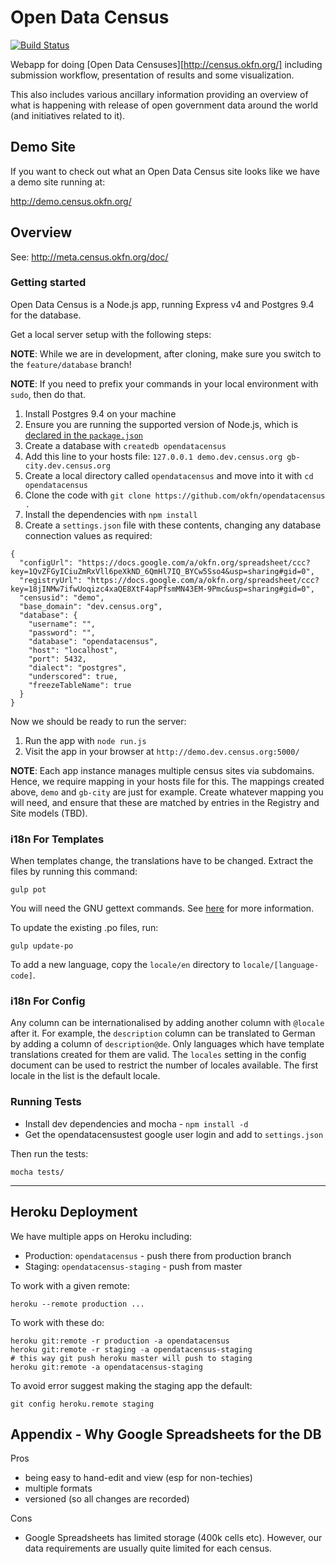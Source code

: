 # Open Data Census

[![Build Status](https://travis-ci.org/okfn/opendatacensus.png?branch=master)](https://travis-ci.org/okfn/opendatacensus)

Webapp for doing [Open Data Censuses][http://census.okfn.org/] including submission workflow,
presentation of results and some visualization.

This also includes various ancillary information providing an overview of what
is happening with release of open government data around the world (and
initiatives related to it).

## Demo Site

If you want to check out what an Open Data Census site looks like we have a
demo site running at:

<http://demo.census.okfn.org/>

## Overview

See: <http://meta.census.okfn.org/doc/>

### Getting started

Open Data Census is a Node.js app, running Express v4 and Postgres 9.4 for the database.

Get a local server setup with the following steps:

**NOTE**: While we are in development, after cloning, make sure you switch to the `feature/database` branch!

**NOTE**: If you need to prefix your commands in your local environment with `sudo`, then do that.

1. Install Postgres 9.4 on your machine
2. Ensure you are running the supported version of Node.js, which is [declared in the `package.json`](https://github.com/okfn/opendatacensus/blob/feature/database/package.json#L58)
3. Create a database with `createdb opendatacensus`
4. Add this line to your hosts file: `127.0.0.1 demo.dev.census.org gb-city.dev.census.org`
5. Create a local directory called `opendatacensus` and move into it with `cd opendatacensus`
6. Clone the code with `git clone https://github.com/okfn/opendatacensus .`
7. Install the dependencies with `npm install`
8. Create a `settings.json` file with these contents, changing any database connection values as required:

```
{
  "configUrl": "https://docs.google.com/a/okfn.org/spreadsheet/ccc?key=1QvZFGyICiuZmRxVll6peXkND_6QmHl7IQ_BYCw5Sso4&usp=sharing#gid=0",
  "registryUrl": "https://docs.google.com/a/okfn.org/spreadsheet/ccc?key=18jINMw7ifwUoqizc4xaQE8XtF4apPfsmMN43EM-9Pmc&usp=sharing#gid=0",
  "censusid": "demo",
  "base_domain": "dev.census.org",
  "database": {
    "username": "",
    "password": "",
    "database": "opendatacensus",
    "host": "localhost",
    "port": 5432,
    "dialect": "postgres",
    "underscored": true,
    "freezeTableName": true
  }
}
```

Now we should be ready to run the server:

1. Run the app with `node run.js`
2. Visit the app in your browser at `http://demo.dev.census.org:5000/`

**NOTE**: Each app instance manages multiple census sites via subdomains. Hence, we require mapping in your hosts file for this. The mappings created above, `demo` and `gb-city` are just for example. Create whatever mapping you will need, and ensure that these are matched by entries in the Registry and Site models (TBD).

### i18n For Templates

When templates change, the translations have to be changed. Extract the files by running this command:

    gulp pot

You will need the GNU gettext commands. See [here](https://github.com/mozilla/i18n-abide/blob/master/docs/GETTEXT.md) for more information.

To update the existing .po files, run:

    gulp update-po

To add a new language, copy the `locale/en` directory to `locale/[language-code]`.

### i18n For Config

Any column can be internationalised by adding another column with `@locale` after it. For example, the `description` column can be translated to German by adding a column of `description@de`. Only languages which have template translations created for them are valid. The `locales` setting in the config document can be used to restrict the number of locales available. The first locale in the list is the default locale.

### Running Tests

* Install dev dependencies and mocha - `npm install -d`
* Get the opendatacensustest google user login and add to `settings.json`

Then run the tests:

    mocha tests/

------

## Heroku Deployment

We have multiple apps on Heroku including:

* Production: `opendatacensus` - push there from production branch
* Staging: `opendatacensus-staging` - push from master

To work with a given remote:

    heroku --remote production ...

To work with these do:

    heroku git:remote -r production -a opendatacensus
    heroku git:remote -r staging -a opendatacensus-staging
    # this way git push heroku master will push to staging
    heroku git:remote -a opendatacensus-staging

To avoid error suggest making the staging app the default:

    git config heroku.remote staging

## Appendix - Why Google Spreadsheets for the DB

Pros

* being easy to hand-edit and view (esp for non-techies)
* multiple formats
* versioned (so all changes are recorded)

Cons

* Google Spreadsheets has limited storage (400k cells etc). However, our data
  requirements are usually quite limited for each census.
